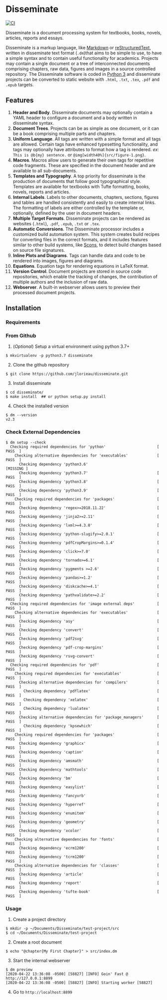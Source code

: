 # Disseminate

[![CI](https://github.com/jlorieau/disseminate/actions/workflows/ci.yml/badge.svg)](https://github.com/jlorieau/disseminate/actions/workflows/ci.yml)

Disseminate is a document processing system for textbooks, books, novels, 
articles, reports and essays. 

Disseminate is a markup language, like [Markdown] or [reStructuredText], 
written in disseminate text format (``.dm``)that aims to be simple to use, 
to have a simple syntax and to contain useful functionality for academics. 
Projects may contain a single document or a tree of interconnected documents 
comprising chapters, raw data, figures and images in a source controlled 
repository. The Disseminate software is coded in [Python 3] and disseminate 
projects can be converted  to static website with ``.html``, ``.txt``, 
``.tex``, ``.pdf`` and ``.epub`` targets.

## Features
1. **Header and Body**. Disseminate documents may optionally contain a YAML
   header to configure a document and a body written in disseminate syntax.
2. **Document Trees**. Projects can be as simple as one document, or it can be 
   a book comprising multiple parts and chapters.
3. **Uniform Language**. All tags are written with a simple format
   and all tags are allowed. Certain tags have enhanced typesetting 
   functionality, and tags may optionally have attributes to format how a tag is
   rendered. _ex_: ``This is @b{my} sentence.`` or 
   ``@img[width40%]{src/figure-1.png}``.
4. **Macros**. Macros allow users to generate their own tags for repetitive
   code fragments. These are specified in the document header and are available
   to all sub-documents.
5. **Templates and Typography**. A top priority for disseminate is the 
   production of documents that follow good typographical style. Templates are
   available for textbooks with Tufte formatting, books, novels, reports and
   articles.
6. **Internal Labels**. Labels to other documents, chapters, sections, figures 
   and tables are handled consistently and easily to create internal links.
   The formatting of labels are either controlled by the template or, 
   optionally, defined by the user in document headers.
7. **Multiple Target Formats**. Disseminate projects can be rendered as websites
   (``.html``), ``.pdf``, ``.epub``, ``.txt`` or ``.tex``.
8. **Automatic Conversions**. The Disseminate processor includes a customized 
   build automation system. This system creates build recipes for converting
   files in the correct formats, and it includes features similar to other
   build systems, like [Scons], to detect build changes based
   on source file signatures.
9. **Inline Plots and Diagrams**. Tags can handle data and code 
   to be rendered into images, figures and diagrams.
10. **Equations**. Equation tags for rendering equations in LaTeX format.
11. **Version Control**. Document projects are stored in source code 
    repositories, which enable the tracking of changes, the contribution of
    multiple authors and the inclusion of raw data.
12. **Webserver**. A built-in webserver allows users to preview their processed 
    document projects.

## Installation

### Requirements

### From Github

1. (*Optional*) Setup a virtual environment using python 3.7+
```shell script
$ mkvirtualenv -p python3.7 disseminate
```

2. Clone the github repository
```shell script
$ git clone https://github.com/jlorieau/disseminate.git
```

3. Install disseminate
```shell script
$ cd disseminate/
$ make install  ## or python setup.py install
```

4. Check the installed version
```shell script
$ dm --version
v2.3
```

### Check External Dependencies

```shell script
$ dm setup --check
  Checking required dependencies for 'python'                       [  PASS  ]  
    Checking alternative dependencies for 'executables'             [  PASS  ]  
      Checking dependency 'python3.6'                               [MISSING ]  
      Checking dependency 'python3.7'                               [  PASS  ]  
      Checking dependency 'python3.8'                               [  PASS  ]  
      Checking dependency 'python3.9'                               [  PASS  ]  
    Checking required dependencies for 'packages'                   [  PASS  ]  
      Checking dependency 'regex>=2018.11.22'                       [  PASS  ]  
      Checking dependency 'jinja2>=2.11'                            [  PASS  ]  
      Checking dependency 'lxml>=4.3.0'                             [  PASS  ]  
      Checking dependency 'python-slugify>=2.0.1'                   [  PASS  ]  
      Checking dependency 'pdfCropMargins>=0.1.4'                   [  PASS  ]  
      Checking dependency 'click>=7.0'                              [  PASS  ]  
      Checking dependency 'tornado>=6.1'                            [  PASS  ]  
      Checking dependency 'pygments >=2.6'                          [  PASS  ]  
      Checking dependency 'pandas>=1.2'                             [  PASS  ]  
      Checking dependency 'diskcache>=4.1'                          [  PASS  ]  
      Checking dependency 'pathvalidate>=2.2'                       [  PASS  ]  
  Checking required dependencies for 'image external deps'          [  PASS  ]  
    Checking alternative dependencies for 'executables'             [  PASS  ]  
      Checking dependency 'asy'                                     [  PASS  ]  
      Checking dependency 'convert'                                 [  PASS  ]  
      Checking dependency 'pdf2svg'                                 [  PASS  ]  
      Checking dependency 'pdf-crop-margins'                        [  PASS  ]  
      Checking dependency 'rsvg-convert'                            [  PASS  ]  
  Checking required dependencies for 'pdf'                          [  PASS  ]  
    Checking required dependencies for 'executables'                [  PASS  ]  
      Checking alternative dependencies for 'compilers'             [  PASS  ]  
        Checking dependency 'pdflatex'                              [  PASS  ]  
        Checking dependency 'xelatex'                               [  PASS  ]  
        Checking dependency 'lualatex'                              [  PASS  ]  
      Checking alternative dependencies for 'package_managers'      [  PASS  ]  
        Checking dependency 'kpsewhich'                             [  PASS  ]  
    Checking required dependencies for 'packages'                   [  PASS  ]  
      Checking dependency 'graphicx'                                [  PASS  ]  
      Checking dependency 'caption'                                 [  PASS  ]  
      Checking dependency 'amsmath'                                 [  PASS  ]  
      Checking dependency 'mathtools'                               [  PASS  ]  
      Checking dependency 'bm'                                      [  PASS  ]  
      Checking dependency 'easylist'                                [  PASS  ]  
      Checking dependency 'fancyvrb'                                [  PASS  ]  
      Checking dependency 'hyperref'                                [  PASS  ]  
      Checking dependency 'enumitem'                                [  PASS  ]  
      Checking dependency 'geometry'                                [  PASS  ]  
      Checking dependency 'xcolor'                                  [  PASS  ]  
    Checking alternative dependencies for 'fonts'                   [  PASS  ]  
      Checking dependency 'ecrm1200'                                [  PASS  ]  
      Checking dependency 'tcrm1200'                                [  PASS  ]  
    Checking alternative dependencies for 'classes'                 [  PASS  ]  
      Checking dependency 'article'                                 [  PASS  ]  
      Checking dependency 'report'                                  [  PASS  ]  
      Checking dependency 'tufte-book'                              [  PASS  ]
```

### Usage

1. Create a project directory

```shell script
$ mkdir -p ~/Documents/Disseminate/test-project/src
$ cd ~/Documents/Disseminate/test-project
```

2. Create a root document

```shell script
$ echo "@chapter{My First Chapter}" > src/index.dm
```

3. Start the internal webserver

```shell script
$ dm preview
[2020-04-22 13:36:08 -0500] [58827] [INFO] Goin' Fast @ http://127.0.0.1:8899
[2020-04-22 13:36:08 -0500] [58827] [INFO] Starting worker [58827]
```

4. Go to ``http://localhost:8899``
   
[Markdown]: https://daringfireball.net/projects/markdown/
[reStructuredText]: https://www.sphinx-doc.org/en/master/usage/restructuredtext/basics.html
[Python 3]: https://www.python.org
[Scons]: https://scons.org

